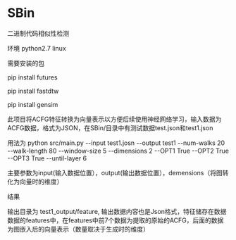 # SBin
二进制代码相似性检测

环境 python2.7 linux

需要安装的包

pip install futures

pip install fastdtw

pip install gensim

此项目将ACFG特征转换为向量表示以方便后续使用神经网络学习，输入数据为ACFG数据，格式为JSON，在SBin/目录中有测试数据test.json和test1.json

用法为 python src/main.py --input test1.josn --output test1 --num-walks 20 --walk-length 80 --window-size 5 --dimensions 2 --OPT1 True --OPT2 True --OPT3 True --until-layer 6

主要参数为input(输入数据位置），output(输出数据位置），demensions（将图转化为向量时的维度）

结果

输出目录为 test1_output/feature, 输出数据内容也是Json格式，特征储存在数据数据的features中，在features中前7个数据为提取的原始的ACFG，后面的数据为图嵌入后的向量表示（数量取决于生成时的维度）
